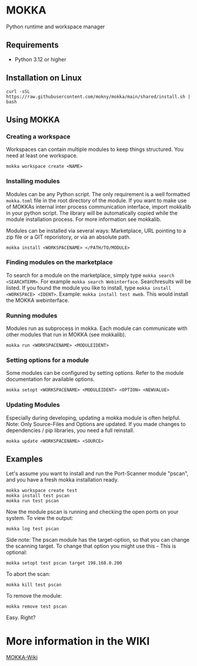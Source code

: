# MOKKA
Python runtime and workspace manager

## Requirements
- Python 3.12 or higher

## Installation on Linux
```
curl -sSL https://raw.githubusercontent.com/mokny/mokka/main/shared/install.sh | bash
```

## Using MOKKA

### Creating a workspace
Workspaces can contain multiple modules to keep things structured. You need at least one workspace.
```
mokka workspace create <NAME>
```

### Installing modules
Modules can be any Python script. The only requirement is a well formatted `mokka.toml` file in the root directory of the module. If you want to make use of MOKKAs internal inter process communication interface, import mokkalib in your python script. The library will be automatically copied while the module installation process. For more information see mokkalib.

Modules can be installed via several ways: Marketplace, URL pointing to a zip file or a GIT reporistory, or via an absolute path.
```
mokka install <WORKSPACENAME> </PATH/TO/MODULE>
```

### Finding modules on the marketplace
To search for a module on the marketplace, simply type ```mokka search <SEARCHTERM>```. For example ```mokka search Webinterface```. Searchresults will be listed. If you found the module you like to install, type ```mokka install <WORKSPACE> <IDENT>```. Example: ```mokka install test mweb```. This would install the MOKKA webinterface.

### Running modules
Modules run as subprocess in mokka. Each module can communicate with other modules that run in MOKKA (see mokkalib).
```
mokka run <WORKSPACENAME> <MODULEIDENT>
```

### Setting options for a module
Some modules can be configured by setting options. Refer to the module documentation for available options.
```
mokka setopt <WORKSPACENAME> <MODULEIDENT> <OPTION> <NEWVALUE>
```

### Updating Modules
Especially during developing, updating a mokka module is often helpful. Note: Only Source-Files and Options are updated. If you made changes to dependencies / pip libraries, you need a full reinstall.
```
mokka update <WORKSPACENAME> <SOURCE>
```

## Examples
Let's assume you want to install and run the Port-Scanner module "pscan", and you have a fresh mokka installation ready.
```
mokka workspace create test
mokka install test pscan
mokka run test pscan
```
Now the module pscan is running and checking the open ports on your system. To view the output:
```
mokka log test pscan
```

Side note: The pscan module has the target-option, so that you can change the scanning target. To change that option you might use this - This is optional:
```
mokka setopt test pscan target 198.168.0.200
```

To abort the scan:
```
mokka kill test pscan
```

To remove the module:
```
mokka remove test pscan
```

Easy. Right?

# More information in the WIKI
[MOKKA-Wiki](https://github.com/mokny/mokka/wiki)